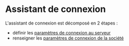




# Assistant de connexion




L'assistant de connexion est décomposé en 2 étapes :


* définir les [paramètres de connexion au serveur](BaseDonnees.md)
* renseigner les [paramètres de connexion de la société](UtilisateurOptions.md)


